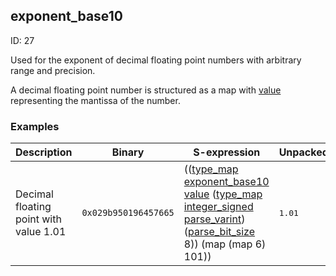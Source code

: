 ## exponent_base10

ID: 27

Used for the exponent of decimal floating point numbers with arbitrary range and precision.

A decimal floating point number is structured as a map with [value](./value.md) representing the mantissa of the number.

### Examples

| Description | Binary | S-expression | Unpacked |
|----|----|----|----|
| Decimal floating point with value 1.01 | `0x029b950196457665` | (([type_map](./type_map.md) [exponent_base10](./exponent_base10.md) [value](./value.md) ([type_map](./type_map.md) [integer_signed](./integer_signed.md) [parse_varint](./parse_varint.md)) ([parse_bit_size](./parse_bit_size.md) 8)) (map (map 6) 101)) | <pre>1.01</pre> |